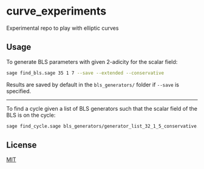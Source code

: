 # curve_experiments

Experimental repo to play with elliptic curves

## Usage

To generate BLS parameters with given 2-adicity for the scalar field:
```bash
sage find_bls.sage 35 1 7 --save --extended --conservative
```
Results are saved by default in the `bls_generators/` folder if `--save` is specified.

---

To find a cycle given a list of BLS generators such that
the scalar field of the BLS is on the cycle:
```bash
sage find_cycle.sage bls_generators/generator_list_32_1_5_conservative.csv
```

## License
[MIT](https://choosealicense.com/licenses/mit/)